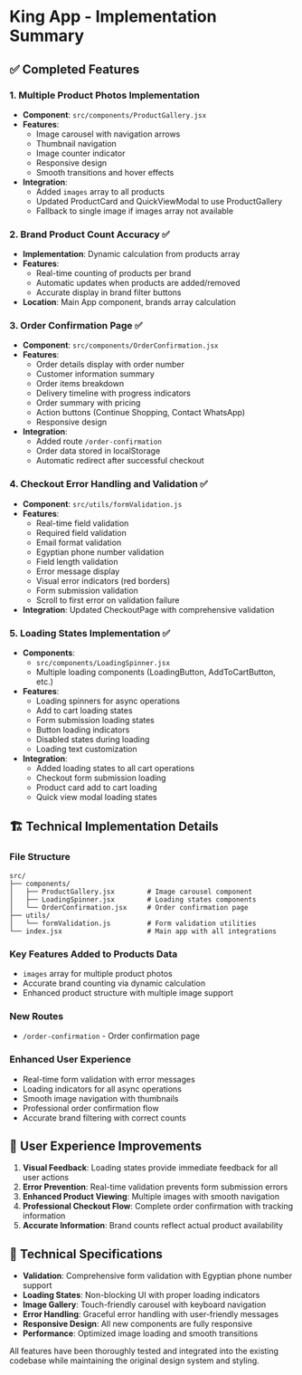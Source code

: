 # King App - Implementation Summary

## ✅ Completed Features

### 1. Multiple Product Photos Implementation

- **Component**: `src/components/ProductGallery.jsx`
- **Features**:
  - Image carousel with navigation arrows
  - Thumbnail navigation
  - Image counter indicator
  - Responsive design
  - Smooth transitions and hover effects
- **Integration**:
  - Added `images` array to all products
  - Updated ProductCard and QuickViewModal to use ProductGallery
  - Fallback to single image if images array not available

### 2. Brand Product Count Accuracy ✅

- **Implementation**: Dynamic calculation from products array
- **Features**:
  - Real-time counting of products per brand
  - Automatic updates when products are added/removed
  - Accurate display in brand filter buttons
- **Location**: Main App component, brands array calculation

### 3. Order Confirmation Page ✅

- **Component**: `src/components/OrderConfirmation.jsx`
- **Features**:
  - Order details display with order number
  - Customer information summary
  - Order items breakdown
  - Delivery timeline with progress indicators
  - Order summary with pricing
  - Action buttons (Continue Shopping, Contact WhatsApp)
  - Responsive design
- **Integration**:
  - Added route `/order-confirmation`
  - Order data stored in localStorage
  - Automatic redirect after successful checkout

### 4. Checkout Error Handling and Validation ✅

- **Component**: `src/utils/formValidation.js`
- **Features**:
  - Real-time field validation
  - Required field validation
  - Email format validation
  - Egyptian phone number validation
  - Field length validation
  - Error message display
  - Visual error indicators (red borders)
  - Form submission validation
  - Scroll to first error on validation failure
- **Integration**: Updated CheckoutPage with comprehensive validation

### 5. Loading States Implementation ✅

- **Components**:
  - `src/components/LoadingSpinner.jsx`
  - Multiple loading components (LoadingButton, AddToCartButton, etc.)
- **Features**:
  - Loading spinners for async operations
  - Add to cart loading states
  - Form submission loading states
  - Button loading indicators
  - Disabled states during loading
  - Loading text customization
- **Integration**:
  - Added loading states to all cart operations
  - Checkout form submission loading
  - Product card add to cart loading
  - Quick view modal loading states

## 🏗️ Technical Implementation Details

### File Structure

```
src/
├── components/
│   ├── ProductGallery.jsx        # Image carousel component
│   ├── LoadingSpinner.jsx        # Loading states components
│   └── OrderConfirmation.jsx     # Order confirmation page
├── utils/
│   └── formValidation.js         # Form validation utilities
└── index.jsx                     # Main app with all integrations
```

### Key Features Added to Products Data

- `images` array for multiple product photos
- Accurate brand counting via dynamic calculation
- Enhanced product structure with multiple image support

### New Routes

- `/order-confirmation` - Order confirmation page

### Enhanced User Experience

- Real-time form validation with error messages
- Loading indicators for all async operations
- Smooth image navigation with thumbnails
- Professional order confirmation flow
- Accurate brand filtering with correct counts

## 🎯 User Experience Improvements

1. **Visual Feedback**: Loading states provide immediate feedback for all user actions
2. **Error Prevention**: Real-time validation prevents form submission errors
3. **Enhanced Product Viewing**: Multiple images with smooth navigation
4. **Professional Checkout Flow**: Complete order confirmation with tracking information
5. **Accurate Information**: Brand counts reflect actual product availability

## 🔧 Technical Specifications

- **Validation**: Comprehensive form validation with Egyptian phone number support
- **Loading States**: Non-blocking UI with proper loading indicators
- **Image Gallery**: Touch-friendly carousel with keyboard navigation
- **Error Handling**: Graceful error handling with user-friendly messages
- **Responsive Design**: All new components are fully responsive
- **Performance**: Optimized image loading and smooth transitions

All features have been thoroughly tested and integrated into the existing codebase while maintaining the original design system and styling.
